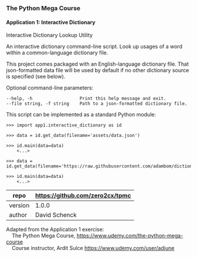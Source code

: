 ### The Python Mega Course

#### Application 1: Interactive Dictionary

Interactive Dictionary Lookup Utility

An interactive dictionary command-line script. Look up usages of a word
within a common-language dictionary file.
 
This project comes packaged with an English-language dictionary file.
That json-formatted data file will be used by default if no other
dictionary source is specified (see below).   

Optional command-line parameters:

    --help, -h                  Print this help message and exit.
    --file string, -f string    Path to a json-formatted dictionary file.
    
This script can be implemented as a standard Python module:

    >>> import app1.interactive_dictionary as id
    
    >>> data = id.get_data(filename='assets/data.json')
    
    >>> id.main(data=data)
        <...>
        
    >>> data = id.get_data(filename='https://raw.githubusercontent.com/adambom/dictionary/master/dictionary.json')
    
    >>> id.main(data=data)
        <...>

repo | https://github.com/zero2cx/tpmc
--- | --- 
version | 1.0.0
author | David Schenck

Adapted from the Application 1 exercise:<br>
 &nbsp; &nbsp; The Python Mega Course, https://www.udemy.com/the-python-mega-course<br>
 &nbsp; &nbsp; Course instructor, Ardit Sulce https://www.udemy.com/user/adiune<br>
